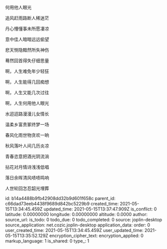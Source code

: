 何用他人眼光

追风赶雨路断人稀迷茫

丹心懵懂事未所愿凄凉

意中佳人暗暗远远偷望

悲天恻隐黯然所失神伤

蓦然回首得失仔细思量

啊，人生难免年少轻狂

啊，人生能得几回痴想

啊，人生又能几次过往

啊，人生何用他人眼光

水迢迢路漫漫儿女情长

温柔乡富贵冢终梦一场

春风化雨世物贪欢一晌

秋风落叶人间几历炎凉

青春恣意把酒光阴流淌

拈花对月情诗浅浅低唱

落日余晖清风啧啧鸣响

人世轮回怎忍韶光埋葬

id: b14a4488b9fb42908dd32b9d601f658c
parent_id: c66dad73eeb4438f9689d842bc5229b9
created_time: 2021-05-15T13:34:45.459Z
updated_time: 2021-05-15T13:37:47.909Z
is_conflict: 0
latitude: 0.00000000
longitude: 0.00000000
altitude: 0.0000
author: 
source_url: 
is_todo: 0
todo_due: 0
todo_completed: 0
source: joplin-desktop
source_application: net.cozic.joplin-desktop
application_data: 
order: 0
user_created_time: 2021-05-15T13:34:45.459Z
user_updated_time: 2021-05-15T13:35:52.129Z
encryption_cipher_text: 
encryption_applied: 0
markup_language: 1
is_shared: 0
type_: 1